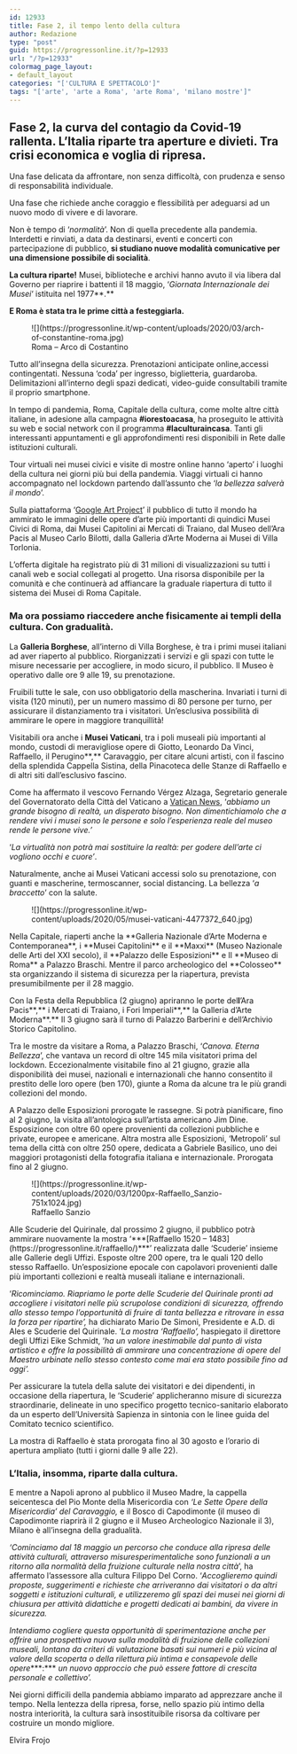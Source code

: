 ```yaml
---
id: 12933
title: Fase 2, il tempo lento della cultura
author: Redazione
type: "post"
guid: https://progressonline.it/?p=12933
url: "/?p=12933"
colormag_page_layout:
- default_layout
categories: "['CULTURA E SPETTACOLO']"
tags: "['arte', 'arte a Roma', 'arte Roma', 'milano mostre']"
---
```


## Fase 2, la curva del contagio da Covid-19 rallenta. L’Italia riparte tra aperture e divieti. Tra crisi economica e voglia di ripresa. 

Una fase delicata da affrontare, non senza difficoltà, con prudenza e senso di responsabilità individuale.

Una fase che richiede anche coraggio e flessibilità per adeguarsi ad un nuovo modo di vivere e di lavorare.

Non è tempo di ‘*normalità*’. Non di quella precedente alla pandemia. Interdetti e rinviati, a data da destinarsi, eventi e concerti con partecipazione di pubblico, **si studiano nuove modalità comunicative per una dimensione possibile di socialità**.

**La cultura riparte!** Musei, biblioteche e archivi hanno avuto il via libera dal Governo per riaprire i battenti il 18 maggio, ‘*Giornata Internazionale dei Musei*‘ istituita nel 1977**.**

**E Roma è stata tra le prime città a festeggiarla.**

<div class="wp-block-image"><figure class="aligncenter size-large is-resized">![](https://progressonline.it/wp-content/uploads/2020/03/arch-of-constantine-roma.jpg)<figcaption>Roma – Arco di Costantino</figcaption></figure></div>Tutto all’insegna della sicurezza. Prenotazioni anticipate online,accessi contingentati. Nessuna ‘coda’ per ingresso, biglietteria, guardaroba. Delimitazioni all’interno degli spazi dedicati, video-guide consultabili tramite il proprio smartphone.

In tempo di pandemia, Roma, Capitale della cultura, come molte altre città italiane, in adesione alla campagna **\#iorestoacasa**, ha proseguito le attività su web e social network con il programma **\#laculturaincasa**. Tanti gli interessanti appuntamenti e gli approfondimenti resi disponibili in Rete dalle istituzioni culturali.

Tour virtuali nei musei civici e visite di mostre online hanno ‘aperto’ i luoghi della cultura nei giorni più bui della pandemia. Viaggi virtuali ci hanno accompagnato nel lockdown partendo dall’assunto che ‘*la bellezza salverà il mondo*’.

Sulla piattaforma ‘[Google Art Project](http://www.google.com/artproject)’ il pubblico di tutto il mondo ha ammirato le immagini delle opere d’arte più importanti di quindici Musei Civici di Roma, dai Musei Capitolini ai Mercati di Traiano, dal Museo dell’Ara Pacis al Museo Carlo Bilotti, dalla Galleria d’Arte Moderna ai Musei di Villa Torlonia.

L’offerta digitale ha registrato più di 31 milioni di visualizzazioni su tutti i canali web e social collegati al progetto. Una risorsa disponibile per la comunità e che continuerà ad affiancare la graduale riapertura di tutto il sistema dei Musei di Roma Capitale.

### Ma ora possiamo riaccedere anche fisicamente ai templi della cultura. Con gradualità.

La **Galleria Borghese**, all’interno di Villa Borghese, è tra i primi musei italiani ad aver riaperto al pubblico. Riorganizzati i servizi e gli spazi con tutte le misure necessarie per accogliere, in modo sicuro, il pubblico. Il Museo è operativo dalle ore 9 alle 19, su prenotazione.

Fruibili tutte le sale, con uso obbligatorio della mascherina. Invariati i turni di visita (120 minuti), per un numero massimo di 80 persone per turno, per assicurare il distanziamento tra i visitatori. Un’esclusiva possibilità di ammirare le opere in maggiore tranquillità!

Visitabili ora anche i **Musei Vaticani**, tra i poli museali più importanti al mondo, custodi di meravigliose opere di Giotto, Leonardo Da Vinci, Raffaello, il Perugino**,** Caravaggio, per citare alcuni artisti, con il fascino della splendida Cappella Sistina, della Pinacoteca delle Stanze di Raffaello e di altri siti dall’esclusivo fascino.

Come ha affermato il vescovo Fernando Vérgez Alzaga, Segretario generale del Governatorato della Città del Vaticano a [Vatican News](https://www.vaticannews.va/it.html), ‘*abbiamo un grande bisogno di realtà, un disperato bisogno. Non dimentichiamolo che a rendere vivi i musei sono le persone e solo l’esperienza reale del museo rende le persone vive.’*

‘*La virtualità non potrà mai sostituire la realtà: per godere dell’arte ci vogliono occhi e cuore’*.

Naturalmente, anche ai Musei Vaticani accessi solo su prenotazione, con guanti e mascherine, termoscanner, social distancing. La bellezza ‘*a braccetto*’ con la salute.

<div class="wp-block-image"><figure class="aligncenter size-large is-resized">![](https://progressonline.it/wp-content/uploads/2020/05/musei-vaticani-4477372_640.jpg)</figure></div>Nella Capitale, riaperti anche la **Galleria Nazionale d’Arte Moderna e Contemporanea**, i **Musei Capitolini** e il **Maxxi** (Museo Nazionale delle Arti del XXI secolo), il **Palazzo delle Esposizioni** e Il **Museo di Roma** a Palazzo Braschi. Mentre il parco archeologico del **Colosseo** sta organizzando il sistema di sicurezza per la riapertura, prevista presumibilmente per il 28 maggio.

Con la Festa della Repubblica (2 giugno) apriranno le porte del**l**’Ara Pacis**,** i Mercati di Traiano, i Fori Imperiali**,** la Galleria d’Arte Moderna**.** Il 3 giugno sarà il turno di Palazzo Barberini e dell’Archivio Storico Capitolino.

Tra le mostre da visitare a Roma, a Palazzo Braschi, ‘*Canova. Eterna Bellezza*’, che vantava un record di oltre 145 mila visitatori prima del lockdown. Eccezionalmente visitabile fino al 21 giugno, grazie alla disponibilità dei musei, nazionali e internazionali che hanno consentito il prestito delle loro opere (ben 170), giunte a Roma da alcune tra le più grandi collezioni del mondo.

A Palazzo delle Esposizioni prorogate le rassegne. Si potrà pianificare, fino al 2 giugno, la visita all’antologica sull’artista americano Jim Dine. Esposizione con oltre 60 opere provenienti da collezioni pubbliche e private, europee e americane. Altra mostra alle Esposizioni, ‘Metropoli’ sul tema della città con oltre 250 opere, dedicata a Gabriele Basilico, uno dei maggiori protagonisti della fotografia italiana e internazionale. Prorogata fino al 2 giugno.

<div class="wp-block-image"><figure class="alignleft size-large is-resized">![](https://progressonline.it/wp-content/uploads/2020/03/1200px-Raffaello_Sanzio-751x1024.jpg)<figcaption>Raffaello Sanzio</figcaption></figure></div>Alle Scuderie del Quirinale, dal prossimo 2 giugno, il pubblico potrà ammirare nuovamente la mostra ‘***[Raffaello 1520 – 1483](https://progressonline.it/raffaello/)***’ realizzata dalle ‘Scuderie’ insieme alle Gallerie degli Uffizi. Esposte oltre 200 opere, tra le quali 120 dello stesso Raffaello. Un’esposizione epocale con capolavori provenienti dalle più importanti collezioni e realtà museali italiane e internazionali.

‘*Ricominciamo. Riapriamo le porte delle Scuderie del Quirinale pronti ad accogliere i visitatori nelle più scrupolose condizioni di sicurezza, offrendo allo stesso tempo l’opportunità di fruire di tanta bellezza e ritrovare in essa la forza per ripartire’,* ha dichiarato Mario De Simoni, Presidente e A.D. di Ales e Scuderie del Quirinale. ‘*La mostra ‘Raffaello’,* haspiegato il direttore degli Uffizi Eike Schmidt, ‘*ha un valore inestimabile dal punto di vista artistico e offre la possibilità di ammirare una concentrazione di opere del Maestro urbinate nello stesso contesto come mai era stato possibile fino ad oggi’.*

Per assicurare la tutela della salute dei visitatori e dei dipendenti, in occasione della riapertura, le ‘Scuderie’ applicheranno misure di sicurezza straordinarie, delineate in uno specifico progetto tecnico-sanitario elaborato da un esperto dell’Università Sapienza in sintonia con le linee guida del Comitato tecnico scientifico.

La mostra di Raffaello è stata prorogata fino al 30 agosto e l’orario di apertura ampliato (tutti i giorni dalle 9 alle 22).

### L’Italia, insomma, riparte dalla cultura. 

E mentre a Napoli aprono al pubblico il Museo Madre, la cappella seicentesca del Pio Monte della Misericordia con *‘*Le Sette Opere della Misericordia’ del Caravaggio*,* e il Bosco di Capodimonte (il museo di Capodimonte riaprirà il 2 giugno e il Museo Archeologico Nazionale il 3), Milano è all’insegna della gradualità.

*‘Cominciamo dal 18 maggio un percorso che conduce alla ripresa delle attività culturali, attraverso misuresperimentaliche sono funzionali a un ritorno alla normalità della fruizione culturale nella nostra città*’, ha affermato l’assessore alla cultura Filippo Del Corno. ‘*Accoglieremo quindi proposte, suggerimenti e richieste che arriveranno dai visitatori o da altri soggetti e istituzioni culturali, e utilizzeremo gli spazi dei musei nei giorni di chiusura per attività didattiche e progetti dedicati ai bambini, da vivere in sicurezza.*

*Intendiamo cogliere questa opportunità di sperimentazione anche per offrire una prospettiva nuova sulla modalità di fruizione delle collezioni museali, lontana da criteri di valutazione basati sui numeri e più vicina al valore della scoperta o della rilettura più intima e consapevole delle opere****:*** *un nuovo approccio che può essere fattore di crescita personale e collettivo’.*

Nei giorni difficili della pandemia abbiamo imparato ad apprezzare anche il tempo. Nella lentezza della ripresa, forse, nello spazio più intimo della nostra interiorità, la cultura sarà insostituibile risorsa da coltivare per costruire un mondo migliore.

Elvira Frojo